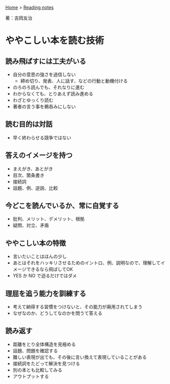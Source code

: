 <style>section h1 { color: #069; }</style>

[Home](/) > [Reading notes](/reading_notes/)

著：吉岡友治

ややこしい本を読む技術
===

## 読み飛ばすには工夫がいる

* 自分の意思の強さを過信しない
    * 締め切り、発表、人に話す、などの行動と動機付ける
* のろのろ読んでも、それなりに進む
* わからなくても、とりあえず読み進める
* わざとゆっくり読む
* 著者の言う事を鵜呑みにしない

## 読む目的は対話

* 早く終わらせる競争ではない

## 答えのイメージを持つ

* まえがき、あとがき
* 目次、箇条書き
* 接続詞
* 話題、例、逆説、比較

## 今どこを読んでいるか、常に自覚する

* 批判、メリット、デメリット、根拠
* 疑問、対立、矛盾

## ややこしい本の特徴

* 言いたいことはほんの少し
* あとはそれをハッキリさせるためのイントロ、例、説明なので、理解してイメージできるなら飛ばしてOK
* YES か NO で迫るだけではダメ

## 理屈を追う能力を訓練する

* 考えて納得する習慣をつけないと、その能力が廃用されてしまう
* なぜなのか、どうしてなのかを問うて答える

## 読み返す

* 距離をとり全体構造を見極める
* 話題、問題を確認する
* 難しい表現が出ても、その後に言い換えて表現していることがある
* 接続詞をたどって解決を見つける
* 別の本とも比較してみる
* アウトプットする
